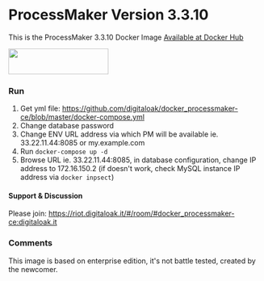 # ProcessMaker Version 3.3.10
This is the ProcessMaker 3.3.10 Docker Image [Available at Docker Hub](https://hub.docker.com/r/digitaloak/processmaker-ce)

<img src="https://www.processmaker.com/assets/PartnerArea/new_logos/1431x348nb.png" height="51" width="198"/>


### Run
1. Get yml file: https://github.com/digitaloak/docker_processmaker-ce/blob/master/docker-compose.yml
2. Change database password
3. Change ENV URL address via which PM will be available ie. 33.22.11.44:8085 or my.example.com
4. Run `docker-compose up -d`
5. Browse URL ie. 33.22.11.44:8085, in database configuration, change IP address to 172.16.150.2 (if doesn't work, check MySQL instance IP address via `docker inpsect`)

#### Support & Discussion
Please join: https://riot.digitaloak.it/#/room/#docker_processmaker-ce:digitaloak.it

### Comments
This image is based on enterprise edition, it's not battle tested, created by the newcomer.
